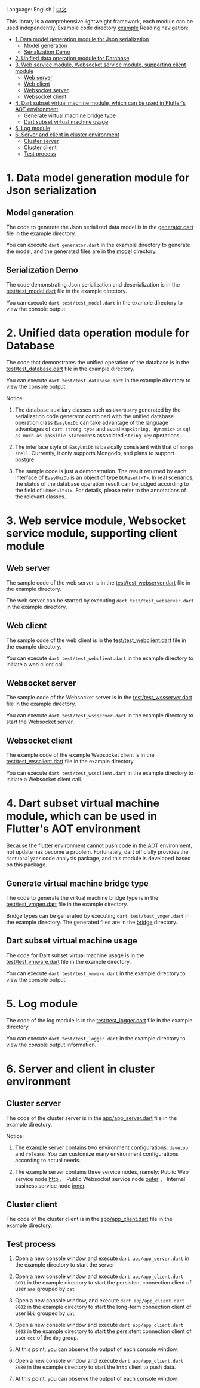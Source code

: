 
Language: English | [中文](https://github.com/yangfanyu/shelf_easy/blob/main/README.zh-cn.md)

This library is a comprehensive lightweight framework, each module can be used independently. Example code directory [example](https://github.com/yangfanyu/shelf_easy/tree/main/example) Reading navigation:

- [1. Data model generation module for Json serialization](#1-data-model-generation-module-for-json-serialization)
  - [Model generation](#model-generation)
  - [Serialization Demo](#serialization-demo)
- [2. Unified data operation module for Database](#2-unified-data-operation-module-for-database)
- [3. Web service module, Websocket service module, supporting client module](#3-web-service-module-websocket-service-module-supporting-client-module)
  - [Web server](#web-server)
  - [Web client](#web-client)
  - [Websocket server](#websocket-server)
  - [Websocket client](#websocket-client)
- [4. Dart subset virtual machine module, which can be used in Flutter's AOT environment](#4-dart-subset-virtual-machine-module-which-can-be-used-in-flutters-aot-environment)
  - [Generate virtual machine bridge type](#generate-virtual-machine-bridge-type)
  - [Dart subset virtual machine usage](#dart-subset-virtual-machine-usage)
- [5. Log module](#5-log-module)
- [6. Server and client in cluster environment](#6-server-and-client-in-cluster-environment)
  - [Cluster server](#cluster-server)
  - [Cluster client](#cluster-client)
  - [Test process](#test-process)

# 1. Data model generation module for Json serialization

## Model generation

The code to generate the Json serialized data model is in the [generator.dart](https://github.com/yangfanyu/shelf_easy/tree/main/example/generator.dart) file in the example directory.

You can execute `dart generator.dart` in the example directory to generate the model, and the generated files are in the [model](https://github.com/yangfanyu/shelf_easy/tree/main/example/model) directory.

## Serialization Demo

The code demonstrating Json serialization and deserialization is in the [test/test_model.dart](https://github.com/yangfanyu/shelf_easy/tree/main/example/test/test_model.dart) file in the example directory.

You can execute `dart test/test_model.dart` in the example directory to view the console output.

# 2. Unified data operation module for Database

The code that demonstrates the unified operation of the database is in the [test/test_database.dart](https://github.com/yangfanyu/shelf_easy/tree/main/example/test/test_database.dart) file in the example directory.

You can execute `dart test/test_database.dart` in the example directory to view the console output.

Notice:

1. The database auxiliary classes such as `UserQuery` generated by the serialization code generator combined with the unified database operation class `EasyUniDb` can take advantage of the language advantages of `dart strong type` and avoid `Map<String, dynamic>` or `sql as much as possible Statement`s associated `string key` operations.

2. The interface style of `EasyUniDb` is basically consistent with that of `mongo shell`. Currently, it only supports Mongodb, and plans to support postgre.

3. The sample code is just a demonstration. The result returned by each interface of `EasyUniDb` is an object of type `DbResult<T>`. In real scenarios, the status of the database operation result can be judged according to the field of `DbResult<T>`. For details, please refer to the annotations of the relevant classes.

# 3. Web service module, Websocket service module, supporting client module

## Web server

The sample code of the web server is in the [test/test_webserver.dart](https://github.com/yangfanyu/shelf_easy/tree/main/example/test/test_webserver.dart) file in the example directory.

The web server can be started by executing `dart test/test_webserver.dart` in the example directory.

## Web client

The sample code of the web client is in the [test/test_webclient.dart](https://github.com/yangfanyu/shelf_easy/tree/main/example/test/test_webclient.dart) file in the example directory.

You can execute `dart test/test_webclient.dart` in the example directory to initiate a web client call.

## Websocket server

The sample code of the Websocket server is in the [test/test_wssserver.dart](https://github.com/yangfanyu/shelf_easy/tree/main/example/test/test_wssserver.dart) file in the example directory.

You can execute `dart test/test_wssserver.dart` in the example directory to start the Websocket server.

## Websocket client

The example code of the example Websocket client is in the [test/test_wssclient.dart](https://github.com/yangfanyu/shelf_easy/tree/main/example/test/test_wssclient.dart) file in the example directory.

You can execute `dart test/test_wssclient.dart` in the example directory to initiate a Websocket client call.

# 4. Dart subset virtual machine module, which can be used in Flutter's AOT environment

Because the flutter environment cannot push code in the AOT environment, hot update has become a problem. Fortunately, dart officially provides the `dart:analyzer` code analysis package, and this module is developed based on this package.

## Generate virtual machine bridge type

The code to generate the virtual machine bridge type is in the [test/test_vmgen.dart](https://github.com/yangfanyu/shelf_easy/tree/main/example/test/test_vmgen.dart) file in the example directory.

Bridge types can be generated by executing `dart test/test_vmgen.dart` in the example directory. The generated files are in the [bridge](https://github.com/yangfanyu/shelf_easy/tree/main/example/bridge) directory.


## Dart subset virtual machine usage

The code for Dart subset virtual machine usage is in the [test/test_vmware.dart](https://github.com/yangfanyu/shelf_easy/tree/main/example/test/test_vmware.dart) file in the example directory.

You can execute `dart test/test_vmware.dart` in the example directory to view the console output.

# 5. Log module

The code of the log module is in the [test/test_logger.dart](https://github.com/yangfanyu/shelf_easy/tree/main/example/test/test_logger.dart) file in the example directory.

You can execute `dart test/test_logger.dart` in the example directory to view the console output information.

# 6. Server and client in cluster environment

## Cluster server

The code of the cluster server is in the [app/app_server.dart](https://github.com/yangfanyu/shelf_easy/tree/main/example/app/app_server.dart) file in the example directory.

Notice:

1. The example server contains two environment configurations: `develop` and `release`. You can customize many environment configurations according to actual needs.

2. The example server contains three service nodes, namely:
Public Web service node [http](https://github.com/yangfanyu/shelf_easy/tree/main/example/app/http_route.dart) 、
Public Websocket service node [outer](https://github.com/yangfanyu/shelf_easy/tree/main/example/app/outer_route.dart) 、
Internal business service node [inner](https://github.com/yangfanyu/shelf_easy/tree/main/example/app/inner_route.dart).

## Cluster client

The code of the cluster client is in the [app/app_client.dart](https://github.com/yangfanyu/shelf_easy/tree/main/example/app/app_client.dart) file in the example directory.

## Test process

1. Open a new console window and execute `dart app/app_server.dart` in the example directory to start the server

2. Open a new console window and execute `dart app/app_client.dart 8001` in the example directory to start the persistent connection client of user `aaa` grouped by `cat`

3. Open a new console window, and execute `dart app/app_client.dart 8002` in the example directory to start the long-term connection client of user `bbb` grouped by `cat`

4. Open a new console window and execute `dart app/app_client.dart 8003` in the example directory to start the persistent connection client of user `ccc` of the `dog` group.

5. At this point, you can observe the output of each console window.

5. Open a new console window and execute `dart app/app_client.dart 8080` in the example directory to start the `http` client to push data.

6. At this point, you can observe the output of each console window.